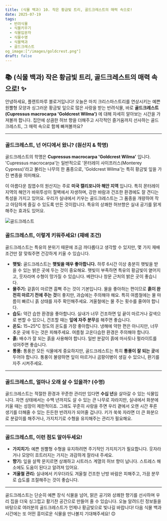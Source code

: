 ```yaml
---
title: (식물 백과) 10. 작은 황금빛 트리, 골드크레스트의 매력 속으로!
date: 2025-07-19
tags:
  - 반려식물
  - 식물키우기
  - 식물입문자
  - 식물수명
  - 식물백과
  - 골드크레스트
og_image:["/images/goldcrest.png"]
draft: false
---
```


## 📚   (식물 백과) 작은 황금빛 트리, 골드크레스트의 매력 속으로! ✨

안녕하세요, 플랜트마루 블로거입니다! 오늘은 마치 크리스마스트리를 연상시키는 예쁜 원뿔형 모양과 싱그러운 황금빛 잎으로 많은 사랑을 받는 반려식물, 바로 **골드크레스트(Cupressus macrocarpa 'Goldcrest Wilma')** 에 대해 자세히 알아보는 시간을 가져볼까 합니다. 집안에 상큼한 허브 향을 더해주고 시각적인 즐거움까지 선사하는 골드크레스트, 그 매력 속으로 함께 빠져볼까요?

---

### 골드크레스트, 넌 어디에서 왔니? (원산지 & 학명)

골드크레스트의 학명은 **Cupressus macrocarpa 'Goldcrest Wilma'** 입니다. 'Cupressus macrocarpa'는 일반적으로 '몬터레이 사이프러스(Monterey Cypress)'라고 불리는 나무의 한 품종으로, 'Goldcrest Wilma'는 특히 황금빛 잎을 가진 변종을 의미해요.

이 아름다운 침엽수의 원산지는 주로 **미국 캘리포니아 해안 지역** 입니다. 특히 몬터레이 지역의 해안가 바위투성이 절벽에서 자생하며, 강한 바람과 건조한 환경에도 잘 견디는 특성을 가지고 있어요. 우리가 실내에서 키우는 골드크레스트는 그 품종을 개량하여 작고 아담하게 즐길 수 있도록 만든 것이랍니다. 특유의 상쾌한 허브향은 실내 공기를 맑게 해주는 효과도 있어요.

![골드크레스트](/images/goldcrest.png)

### 골드크레스트, 이렇게 키워주세요! (재배 조건)

골드크레스트는 특유의 분위기 때문에 조금 까다롭다고 생각할 수 있지만, 몇 가지 재배 조건만 잘 맞춰주면 건강하게 키울 수 있습니다.

- **햇빛:** 골드크레스트는 **햇빛을 매우 좋아합니다.** 하루 6시간 이상 충분히 햇빛을 받을 수 있는 밝은 곳에 두는 것이 중요해요. 햇빛이 부족하면 특유의 황금빛이 옅어지고, 웃자라며 수형이 망가질 수 있습니다. 베란다나 창문 근처의 밝은 곳이 좋습니다.
- **물주기:** 겉흙이 마르면 흠뻑 주는 것이 기본입니다. 물을 좋아하는 편이므로 **흙이 완전히 마르기 전에 주는 것**이 좋지만, 과습에는 주의해야 해요. 특히 여름철에는 물 마름이 빠르니 흙 상태를 자주 확인해주세요. 겨울철에는 물 주는 횟수를 줄여야 합니다.
- **습도:** 약간 습한 환경을 좋아합니다. 실내가 너무 건조하면 잎 끝이 마르거나 갈색으로 변할 수 있으니, 건조할 때는 **잎에 자주 분무**를 해주면 좋습니다.
- **온도:** 15~25°C 정도의 온도를 가장 좋아합니다. 냉해에 약한 편은 아니지만, 너무 추운 곳에 두는 것은 피해주세요. 여름철 고온다습한 환경은 주의해야 합니다.
- **흙:** 배수가 잘 되는 흙을 사용해야 합니다. 일반 분갈이 흙에 마사토나 펄라이트를 섞어주면 좋습니다.
- **통풍:** 통풍은 모든 식물에게 중요하지만, 골드크레스트는 특히 **통풍이 잘 되는 곳**에 두어야 합니다. 통풍이 불량하면 잎이 마르거나 곰팡이병이 생길 수 있으니, 환기를 자주 시켜주세요.

---

### 골드크레스트, 얼마나 오래 살 수 있을까? (수명)

골드크레스트는 적절한 환경과 꾸준한 관리만 있다면 **수십 년**을 살아갈 수 있는 식물입니다. 자연 상태에서는 수백 년까지도 살 수 있는 큰 나무로 자라지만, 실내에서 화분에 키울 때는 성장이 제한적이죠. 그래도 꾸준히 사랑을 주면 우리 곁에서 오랜 시간 푸른 생기를 더해줄 수 있는 든든한 반려자가 되어줄 겁니다. 키가 쑥쑥 자라면 더 큰 화분으로 분갈이를 해주거나, 가지치기로 수형을 유지해주는 관리가 필요해요.

---

### 골드크레스트, 이런 점도 알아두세요!

- **가지치기:** 예쁜 원뿔형 수형을 유지하려면 주기적인 가지치기가 필요합니다. 웃자라거나 모양이 흐트러지는 가지는 과감하게 잘라내 주세요.
- **향기:** 잎을 살짝 문지르면 상쾌하고 시트러스 계열의 허브 향이 납니다. 스트레스 해소에도 도움이 된다고 알려져 있어요.
- **겨울철 관리:** 실내에서 키우더라도 겨울철 건조한 난방 바람은 피해주고, 가끔 분무로 습도를 조절해주는 것이 좋습니다.

---

골드크레스트는 단순히 예쁜 장식 식물을 넘어, 맑은 공기와 상쾌한 향기를 선사하며 우리 집을 더욱 싱그럽고 활기찬 공간으로 만들어 줄 수 있습니다. 오늘 알려드린 정보들을 바탕으로 여러분의 골드크레스트가 언제나 황금빛으로 빛나길 바랍니다! 다음 식물 백과 시간에는 또 어떤 흥미로운 식물을 만나볼지 기대해주세요! 😊